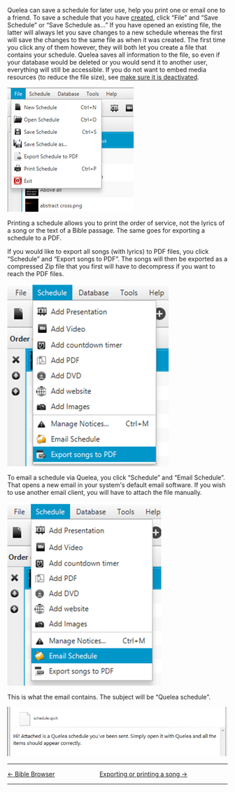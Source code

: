 Quelea can save a schedule for later use, help you print one or email
one to a friend. To save a schedule that you have
[created](Adding_items_to_Order_of_Service "Adding items to Order of Service"), click “File” and
“Save Schedule” or “Save Schedule as...” If you have opened an existing
file, the latter will always let you save changes to a new schedule
whereas the first will save the changes to the same file as when it was
created. The first time you click any of them however, they will both
let you create a file that contains your schedule. Quelea saves all
information to the file, so even if your database would be deleted or
you would send it to another user, everything will still be accessible.
If you do not want to embed media resources (to reduce the file size),
see [make sure it is
deactivated](General_tab#embed-media-in-schedule-file "General tab").

![](Quelea_manual-e-072.png)

Printing a schedule allows you to print the order of service, not the
lyrics of a song or the text of a Bible passage. The same goes for
exporting a schedule to a PDF.

If you would like to export all songs (with lyrics) to PDF files, you
click “Schedule” and “Export songs to PDF”. The songs will then be
exported as a compressed Zip file that you first will have to decompress
if you want to reach the PDF files.

![](Export_to_PDF.png)

To email a schedule via Quelea, you click “Schedule” and “Email
Schedule”. That opens a new email in your system's default email
software. If you wish to use another email client, you will have to
attach the file manually.

![](Quelea_manual-e-073.png)

This is what the email contains. The subject will be “Quelea schedule”.

![](Quelea_manual-e-074.png)

-----



[← Bible Browser](Bible_Browser "Bible Browser") &nbsp;&nbsp;&nbsp;&nbsp;&nbsp;&nbsp;&nbsp;&nbsp;&nbsp;&nbsp;&nbsp;&nbsp;&nbsp;&nbsp;&nbsp;&nbsp;&nbsp;&nbsp;&nbsp;&nbsp;&nbsp;&nbsp;&nbsp;&nbsp;
[Exporting or printing a song
→](Exporting_or_printing_a_song "Exporting or printing a song")

---
